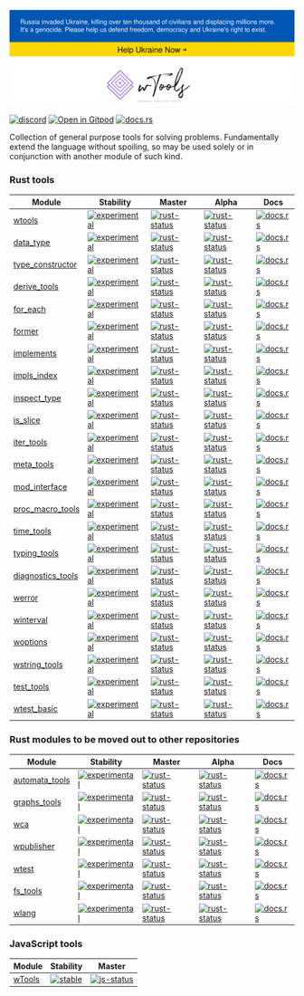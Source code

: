 [![Stand With Ukraine](https://raw.githubusercontent.com/vshymanskyy/StandWithUkraine/main/banner2-direct.svg)](https://stand-with-ukraine.pp.ua)

![wTools](./asset/img/logo_v3_trans_wide.png)

<!-- # Repository :: Tools -->

[![discord](https://img.shields.io/discord/872391416519737405?color=eee&logo=discord&logoColor=eee&label=ask)](https://discord.gg/m3YfbXpUUY)
[![Open in Gitpod](https://raster.shields.io/static/v1?label=try&message=online&color=eee&logo=gitpod&logoColor=eee)](https://gitpod.io/#RUN_PATH=.,SAMPLE_FILE=sample%2Frust%2Fwtools_trivial_sample%2Fsrc%2Fmain.rs#RUN_POSTFIX=--example%20wtools_trivial_sample/https://github.com/Wandalen/wTools)
[![docs.rs](https://raster.shields.io/static/v1?label=docs&message=online&color=eee&logo=docsdotrs&logoColor=eee)](https://docs.rs/wtools)

Collection of general purpose tools for solving problems. Fundamentally extend the language without spoiling, so may be used solely or in conjunction with another module of such kind.

### Rust tools

<!-- {{# generate.modules_index{} #}} -->

| Module | Stability | Master | Alpha | Docs |
|--------|-----------|------|------|---------------|
| [wtools](./module/rust/wtools) | [![experimental](https://raster.shields.io/static/v1?label=&message=experimental&color=orange)](https://github.com/emersion/stability-badges#experimental) | [![rust-status](https://img.shields.io/github/workflow/status/Wandalen/wTools/wtools?label=)](https://github.com/Wandalen/wTools/actions/workflows/ModulewToolsPush.yml) | [![rust-status](https://img.shields.io/github/workflow/status/Wandalen/wTools/wtools/alpha?label=)](https://github.com/Wandalen/wTools/actions/workflows/ModulewToolsPush.yml) | [![docs.rs](https://raster.shields.io/static/v1?label=&message=docs&color=eee)](https://docs.rs/wtools) |
| [data_type](./module/rust/data_type) | [![experimental](https://raster.shields.io/static/v1?label=&message=experimental&color=orange)](https://github.com/emersion/stability-badges#experimental) | [![rust-status](https://img.shields.io/github/workflow/status/Wandalen/wTools/data_type?label=)](https://github.com/Wandalen/wTools/actions/workflows/ModuleDataTypePush.yml) | [![rust-status](https://img.shields.io/github/workflow/status/Wandalen/wTools/data_type/alpha?label=)](https://github.com/Wandalen/wTools/actions/workflows/ModuleDataTypePush.yml) | [![docs.rs](https://raster.shields.io/static/v1?label=&message=docs&color=eee)](https://docs.rs/data_type) |
| [type_constructor](./module/alias/type_constructor) | [![experimental](https://raster.shields.io/static/v1?label=&message=experimental&color=orange)](https://github.com/emersion/stability-badges#experimental) | [![rust-status](https://img.shields.io/github/workflow/status/Wandalen/wTools/type_constructor?label=)](https://github.com/Wandalen/wTools/actions/workflows/ModuleTypeConstructorPush.yml) | [![rust-status](https://img.shields.io/github/workflow/status/Wandalen/wTools/type_constructor/alpha?label=)](https://github.com/Wandalen/wTools/actions/workflows/ModuleTypeConstructorPush.yml) | [![docs.rs](https://raster.shields.io/static/v1?label=&message=docs&color=eee)](https://docs.rs/type_constructor) |
| [derive_tools](./module/rust/derive_tools) | [![experimental](https://raster.shields.io/static/v1?label=&message=experimental&color=orange)](https://github.com/emersion/stability-badges#experimental) | [![rust-status](https://img.shields.io/github/workflow/status/Wandalen/wTools/derive_tools?label=)](https://github.com/Wandalen/wTools/actions/workflows/ModuleDeriveToolsPush.yml) | [![rust-status](https://img.shields.io/github/workflow/status/Wandalen/wTools/derive_tools/alpha?label=)](https://github.com/Wandalen/wTools/actions/workflows/ModuleDeriveToolsPush.yml) | [![docs.rs](https://raster.shields.io/static/v1?label=&message=docs&color=eee)](https://docs.rs/derive_tools) |
| [for_each](./module/rust/for_each) | [![experimental](https://raster.shields.io/static/v1?label=&message=experimental&color=orange)](https://github.com/emersion/stability-badges#experimental) | [![rust-status](https://img.shields.io/github/workflow/status/Wandalen/wTools/for_each?label=)](https://github.com/Wandalen/wTools/actions/workflows/ModuleForEachPush.yml) | [![rust-status](https://img.shields.io/github/workflow/status/Wandalen/wTools/for_each/alpha?label=)](https://github.com/Wandalen/wTools/actions/workflows/ModuleForEachPush.yml) | [![docs.rs](https://raster.shields.io/static/v1?label=&message=docs&color=eee)](https://docs.rs/for_each) |
| [former](./module/rust/former) | [![experimental](https://raster.shields.io/static/v1?label=&message=experimental&color=orange)](https://github.com/emersion/stability-badges#experimental) | [![rust-status](https://img.shields.io/github/workflow/status/Wandalen/wTools/former?label=)](https://github.com/Wandalen/wTools/actions/workflows/ModuleFormerPush.yml) | [![rust-status](https://img.shields.io/github/workflow/status/Wandalen/wTools/former/alpha?label=)](https://github.com/Wandalen/wTools/actions/workflows/ModuleFormerPush.yml) | [![docs.rs](https://raster.shields.io/static/v1?label=&message=docs&color=eee)](https://docs.rs/former) |
| [implements](./module/rust/implements) | [![experimental](https://raster.shields.io/static/v1?label=&message=experimental&color=orange)](https://github.com/emersion/stability-badges#experimental) | [![rust-status](https://img.shields.io/github/workflow/status/Wandalen/wTools/implements?label=)](https://github.com/Wandalen/wTools/actions/workflows/ModuleImplementsPush.yml) | [![rust-status](https://img.shields.io/github/workflow/status/Wandalen/wTools/implements/alpha?label=)](https://github.com/Wandalen/wTools/actions/workflows/ModuleImplementsPush.yml)  | [![docs.rs](https://raster.shields.io/static/v1?label=&message=docs&color=eee)](https://docs.rs/implements) |
| [impls_index](./module/rust/impls_index) | [![experimental](https://raster.shields.io/static/v1?label=&message=experimental&color=orange)](https://github.com/emersion/stability-badges#experimental) | [![rust-status](https://img.shields.io/github/workflow/status/Wandalen/wTools/impls_index?label=)](https://github.com/Wandalen/wTools/actions/workflows/ModuleImplsIndexPush.yml) | [![rust-status](https://img.shields.io/github/workflow/status/Wandalen/wTools/impls_index/alpha?label=)](https://github.com/Wandalen/wTools/actions/workflows/ModuleImplsIndexPush.yml) | [![docs.rs](https://raster.shields.io/static/v1?label=&message=docs&color=eee)](https://docs.rs/impls_index) |
| [inspect_type](./module/rust/inspect_type) | [![experimental](https://raster.shields.io/static/v1?label=&message=experimental&color=orange)](https://github.com/emersion/stability-badges#experimental) | [![rust-status](https://img.shields.io/github/workflow/status/Wandalen/wTools/inspect_type?label=)](https://github.com/Wandalen/wTools/actions/workflows/ModuleInspectTypePush.yml) | [![rust-status](https://img.shields.io/github/workflow/status/Wandalen/wTools/inspect_type/alpha?label=)](https://github.com/Wandalen/wTools/actions/workflows/ModuleInspectTypePush.yml) | [![docs.rs](https://raster.shields.io/static/v1?label=&message=docs&color=eee)](https://docs.rs/inspect_type) |
| [is_slice](./module/rust/is_slice) | [![experimental](https://raster.shields.io/static/v1?label=&message=experimental&color=orange)](https://github.com/emersion/stability-badges#experimental) | [![rust-status](https://img.shields.io/github/workflow/status/Wandalen/wTools/is_slice?label=)](https://github.com/Wandalen/wTools/actions/workflows/ModuleIsSlicePush.yml) | [![rust-status](https://img.shields.io/github/workflow/status/Wandalen/wTools/is_slice/alpha?label=)](https://github.com/Wandalen/wTools/actions/workflows/ModuleIsSlicePush.yml)  | [![docs.rs](https://raster.shields.io/static/v1?label=&message=docs&color=eee)](https://docs.rs/is_slice) |
| [iter_tools](./module/rust/iter_tools) | [![experimental](https://raster.shields.io/static/v1?label=&message=experimental&color=orange)](https://github.com/emersion/stability-badges#experimental) | [![rust-status](https://img.shields.io/github/workflow/status/Wandalen/wTools/iter_tools?label=)](https://github.com/Wandalen/wTools/actions/workflows/ModuleIterToolsPush.yml) | [![rust-status](https://img.shields.io/github/workflow/status/Wandalen/wTools/iter_tools/alpha?label=)](https://github.com/Wandalen/wTools/actions/workflows/ModuleIterToolsPush.yml) | [![docs.rs](https://raster.shields.io/static/v1?label=&message=docs&color=eee)](https://docs.rs/iter_tools) |
| [meta_tools](./module/rust/meta_tools) | [![experimental](https://raster.shields.io/static/v1?label=&message=experimental&color=orange)](https://github.com/emersion/stability-badges#experimental) | [![rust-status](https://img.shields.io/github/workflow/status/Wandalen/wTools/meta_tools?label=)](https://github.com/Wandalen/wTools/actions/workflows/ModuleMetaToolsPush.yml) | [![rust-status](https://img.shields.io/github/workflow/status/Wandalen/wTools/meta_tools/alpha?label=)](https://github.com/Wandalen/wTools/actions/workflows/ModuleMetaToolsPush.yml)  | [![docs.rs](https://raster.shields.io/static/v1?label=&message=docs&color=eee)](https://docs.rs/meta_tools) |
| [mod_interface](./module/rust/mod_interface) | [![experimental](https://raster.shields.io/static/v1?label=&message=experimental&color=orange)](https://github.com/emersion/stability-badges#experimental) | [![rust-status](https://img.shields.io/github/workflow/status/Wandalen/wTools/mod_interface?label=)](https://github.com/Wandalen/wTools/actions/workflows/ModuleModInterfacePush.yml) | [![rust-status](https://img.shields.io/github/workflow/status/Wandalen/wTools/mod_interface/alpha?label=)](https://github.com/Wandalen/wTools/actions/workflows/ModuleModInterfacePush.yml)  | [![docs.rs](https://raster.shields.io/static/v1?label=&message=docs&color=eee)](https://docs.rs/mod_interface) |
| [proc_macro_tools](./module/rust/proc_macro_tools) | [![experimental](https://raster.shields.io/static/v1?label=&message=experimental&color=orange)](https://github.com/emersion/stability-badges#experimental) | [![rust-status](https://img.shields.io/github/workflow/status/Wandalen/wTools/proc_macro_tools?label=)](https://github.com/Wandalen/wTools/actions/workflows/ModuleProcMacroToolsPush.yml) | [![rust-status](https://img.shields.io/github/workflow/status/Wandalen/wTools/proc_macro_tools/alpha?label=)](https://github.com/Wandalen/wTools/actions/workflows/ModuleProcMacroToolsPush.yml) | [![docs.rs](https://raster.shields.io/static/v1?label=&message=docs&color=eee)](https://docs.rs/proc_macro_tools) |
| [time_tools](./module/rust/time_tools) | [![experimental](https://raster.shields.io/static/v1?label=&message=experimental&color=orange)](https://github.com/emersion/stability-badges#experimental) | [![rust-status](https://img.shields.io/github/workflow/status/Wandalen/wTools/time_tools?label=)](https://github.com/Wandalen/wTools/actions/workflows/ModuleTimeToolsPush.yml) | [![rust-status](https://img.shields.io/github/workflow/status/Wandalen/wTools/time_tools/alpha?label=)](https://github.com/Wandalen/wTools/actions/workflows/ModuleTimeToolsPush.yml) | [![docs.rs](https://raster.shields.io/static/v1?label=&message=docs&color=eee)](https://docs.rs/time_tools) |
| [typing_tools](./module/rust/typing_tools) | [![experimental](https://raster.shields.io/static/v1?label=&message=experimental&color=orange)](https://github.com/emersion/stability-badges#experimental) | [![rust-status](https://img.shields.io/github/workflow/status/Wandalen/wTools/typing_tools?label=)](https://github.com/Wandalen/wTools/actions/workflows/ModuleTypingToolsPush.yml) | [![rust-status](https://img.shields.io/github/workflow/status/Wandalen/wTools/typing_tools/alpha?label=)](https://github.com/Wandalen/wTools/actions/workflows/ModuleTypingToolsPush.yml) | [![docs.rs](https://raster.shields.io/static/v1?label=&message=docs&color=eee)](https://docs.rs/typing_tools) |
| [diagnostics_tools](./module/rust/diagnostics_tools) | [![experimental](https://raster.shields.io/static/v1?label=&message=experimental&color=orange)](https://github.com/emersion/stability-badges#experimental) | [![rust-status](https://img.shields.io/github/workflow/status/Wandalen/wTools/diagnostics_tools?label=)](https://github.com/Wandalen/wTools/actions/workflows/ModuleDiagnosticsToolsPush.yml) | [![rust-status](https://img.shields.io/github/workflow/status/Wandalen/wTools/diagnostics_tools/alpha?label=)](https://github.com/Wandalen/wTools/actions/workflows/ModuleDiagnosticsToolsPush.yml) | [![docs.rs](https://raster.shields.io/static/v1?label=&message=docs&color=eee)](https://docs.rs/typing_tools) |
| [werror](./module/rust/werror) | [![experimental](https://raster.shields.io/static/v1?label=&message=experimental&color=orange)](https://github.com/emersion/stability-badges#experimental) | [![rust-status](https://img.shields.io/github/workflow/status/Wandalen/wTools/werror?label=)](https://github.com/Wandalen/wTools/actions/workflows/ModulewErrorPush.yml) | [![rust-status](https://img.shields.io/github/workflow/status/Wandalen/wTools/werror/alpha?label=)](https://github.com/Wandalen/wTools/actions/workflows/ModulewErrorPush.yml) | [![docs.rs](https://raster.shields.io/static/v1?label=&message=docs&color=eee)](https://docs.rs/werror) |
| [winterval](./module/rust/winterval) | [![experimental](https://raster.shields.io/static/v1?label=&message=experimental&color=orange)](https://github.com/emersion/stability-badges#experimental) | [![rust-status](https://img.shields.io/github/workflow/status/Wandalen/wTools/winterval?label=)](https://github.com/Wandalen/wTools/actions/workflows/ModulewIntervalPush.yml) | [![rust-status](https://img.shields.io/github/workflow/status/Wandalen/wTools/winterval/alpha?label=)](https://github.com/Wandalen/wTools/actions/workflows/ModulewIntervalPush.yml) | [![docs.rs](https://raster.shields.io/static/v1?label=&message=docs&color=eee)](https://docs.rs/winterval) |
| [woptions](./module/rust/woptions) | [![experimental](https://raster.shields.io/static/v1?label=&message=experimental&color=orange)](https://github.com/emersion/stability-badges#experimental) | [![rust-status](https://img.shields.io/github/workflow/status/Wandalen/wTools/woptions?label=)](https://github.com/Wandalen/wTools/actions/workflows/ModulewOptionsPush.yml) | [![rust-status](https://img.shields.io/github/workflow/status/Wandalen/wTools/woptions/alpha?label=)](https://github.com/Wandalen/wTools/actions/workflows/ModulewOptionsPush.yml) | [![docs.rs](https://raster.shields.io/static/v1?label=&message=docs&color=eee)](https://docs.rs/woptions) |
| [wstring_tools](./module/rust/wstring_tools) | [![experimental](https://raster.shields.io/static/v1?label=&message=experimental&color=orange)](https://github.com/emersion/stability-badges#experimental) | [![rust-status](https://img.shields.io/github/workflow/status/Wandalen/wTools/wstring_tools?label=)](https://github.com/Wandalen/wTools/actions/workflows/ModulewStringToolsPush.yml) | [![rust-status](https://img.shields.io/github/workflow/status/Wandalen/wTools/wstring_tools/alpha?label=)](https://github.com/Wandalen/wTools/actions/workflows/ModulewStringToolsPush.yml) | [![docs.rs](https://raster.shields.io/static/v1?label=&message=docs&color=eee)](https://docs.rs/wstring_tools) |
| [test_tools](./module/rust/test_tools) | [![experimental](https://raster.shields.io/static/v1?label=&message=experimental&color=orange)](https://github.com/emersion/stability-badges#experimental) | [![rust-status](https://img.shields.io/github/workflow/status/Wandalen/wTools/test_tools?label=)](https://github.com/Wandalen/wTools/actions/workflows/ModuleTestToolsPush.yml) | [![rust-status](https://img.shields.io/github/workflow/status/Wandalen/wTools/test_tools/alpha?label=)](https://github.com/Wandalen/wTools/actions/workflows/ModuleTestToolsPush.yml) | [![docs.rs](https://raster.shields.io/static/v1?label=&message=docs&color=eee)](https://docs.rs/test_tools) |
| [wtest_basic](./module/rust/wtest_basic) | [![experimental](https://raster.shields.io/static/v1?label=&message=experimental&color=orange)](https://github.com/emersion/stability-badges#experimental) | [![rust-status](https://img.shields.io/github/workflow/status/Wandalen/wTools/wtest_basic?label=)](https://github.com/Wandalen/wTools/actions/workflows/ModulewTestBasicPush.yml) | [![rust-status](https://img.shields.io/github/workflow/status/Wandalen/wTools/wtest_basic/alpha?label=)](https://github.com/Wandalen/wTools/actions/workflows/ModulewTestBasicPush.yml) | [![docs.rs](https://raster.shields.io/static/v1?label=&message=docs&color=eee)](https://docs.rs/wtest_basic) |

### Rust modules to be moved out to other repositories

| Module | Stability | Master | Alpha | Docs |
|--------|-----------|------|------|---------------|
| [automata_tools](./module/move/automata_tools) | [![experimental](https://raster.shields.io/static/v1?label=&message=experimental&color=orange)](https://github.com/emersion/stability-badges#experimental) | [![rust-status](https://img.shields.io/github/workflow/status/Wandalen/wTools/automata_tools?label=)](https://github.com/Wandalen/wTools/actions/workflows/ModuleAutomataToolsPush.yml) | [![rust-status](https://img.shields.io/github/workflow/status/Wandalen/wTools/automata_tools/alpha?label=)](https://github.com/Wandalen/wTools/actions/workflows/ModuleAutomataToolsPush.yml) | [![docs.rs](https://raster.shields.io/static/v1?label=&message=docs&color=eee)](https://docs.rs/automata_tools) |
| [graphs_tools](./module/move/graphs_tools) | [![experimental](https://raster.shields.io/static/v1?label=&message=experimental&color=orange)](https://github.com/emersion/stability-badges#experimental) | [![rust-status](https://img.shields.io/github/workflow/status/Wandalen/wTools/graphs_tools?label=)](https://github.com/Wandalen/wTools/actions/workflows/ModuleGraphsToolsPush.yml) | [![rust-status](https://img.shields.io/github/workflow/status/Wandalen/wTools/graphs_tools/alpha?label=)](https://github.com/Wandalen/wTools/actions/workflows/ModuleGraphsToolsPush.yml) | [![docs.rs](https://raster.shields.io/static/v1?label=&message=docs&color=eee)](https://docs.rs/graphs_tools) |
| [wca](./module/move/wca) | [![experimental](https://raster.shields.io/static/v1?label=&message=experimental&color=orange)](https://github.com/emersion/stability-badges#experimental) | [![rust-status](https://img.shields.io/github/workflow/status/Wandalen/wTools/wca?label=)](https://github.com/Wandalen/wTools/actions/workflows/ModulewCaPush.yml) | [![rust-status](https://img.shields.io/github/workflow/status/Wandalen/wTools/wca/alpha?label=)](https://github.com/Wandalen/wTools/actions/workflows/ModulewCaPush.yml) | [![docs.rs](https://raster.shields.io/static/v1?label=&message=docs&color=eee)](https://docs.rs/wca) |
| [wpublisher](./module/move/wpublisher) | [![experimental](https://raster.shields.io/static/v1?label=&message=experimental&color=orange)](https://github.com/emersion/stability-badges#experimental) | [![rust-status](https://img.shields.io/github/workflow/status/Wandalen/wTools/wpublisher?label=)](https://github.com/Wandalen/wTools/actions/workflows/ModulewPublisherPush.yml) | [![rust-status](https://img.shields.io/github/workflow/status/Wandalen/wTools/wpublisher/alpha?label=)](https://github.com/Wandalen/wTools/actions/workflows/ModulewPublisherPush.yml) | [![docs.rs](https://raster.shields.io/static/v1?label=&message=docs&color=eee)](https://docs.rs/wpublisher) |
| [wtest](./module/move/wtest) | [![experimental](https://raster.shields.io/static/v1?label=&message=experimental&color=orange)](https://github.com/emersion/stability-badges#experimental) | [![rust-status](https://img.shields.io/github/workflow/status/Wandalen/wTools/wtest?label=)](https://github.com/Wandalen/wTools/actions/workflows/ModulewTestPush.yml) | [![rust-status](https://img.shields.io/github/workflow/status/Wandalen/wTools/wtest/alpha?label=)](https://github.com/Wandalen/wTools/actions/workflows/ModulewTestPush.yml) | [![docs.rs](https://raster.shields.io/static/v1?label=&message=docs&color=eee)](https://docs.rs/wtest) |
| [fs_tools](./module/move/fs_tools) | [![experimental](https://raster.shields.io/static/v1?label=&message=experimental&color=orange)](https://github.com/emersion/stability-badges#experimental) | [![rust-status](https://img.shields.io/github/workflow/status/Wandalen/wTools/fs_tools?label=)](https://github.com/Wandalen/wTools/actions/workflows/ModuleFsToolsPush.yml) | [![rust-status](https://img.shields.io/github/workflow/status/Wandalen/wTools/fs_tools/alpha?label=)](https://github.com/Wandalen/wTools/actions/workflows/ModuleFsToolsPush.yml) | [![docs.rs](https://raster.shields.io/static/v1?label=&message=docs&color=eee)](https://docs.rs/fs_tools) |
| [wlang](./module/move/wlang) | [![experimental](https://raster.shields.io/static/v1?label=&message=experimental&color=orange)](https://github.com/emersion/stability-badges#experimental) | [![rust-status](https://img.shields.io/github/workflow/status/Wandalen/wTools/wlang?label=)](https://github.com/Wandalen/wTools/actions/workflows/ModuleFsToolsPush.yml) | [![rust-status](https://img.shields.io/github/workflow/status/Wandalen/wTools/wlang/alpha?label=)](https://github.com/Wandalen/wTools/actions/workflows/ModulewLangPush.yml) | [![docs.rs](https://raster.shields.io/static/v1?label=&message=docs&color=eee)](https://docs.rs/wlang) |

### JavaScript tools

| Module | Stability | Master |
|--------|-----------|--------|
| [wTools](./module/js/wTools) | [![stable](https://img.shields.io/badge/stability-stable-brightgreen.svg)](https://github.com/emersion/stability-badges#stable) | [![js-status](https://img.shields.io/github/workflow/status/Wandalen/wTools/js_publish?label=)](https://github.com/Wandalen/wTools/actions/workflows/StandardJsPublish.yml) |

